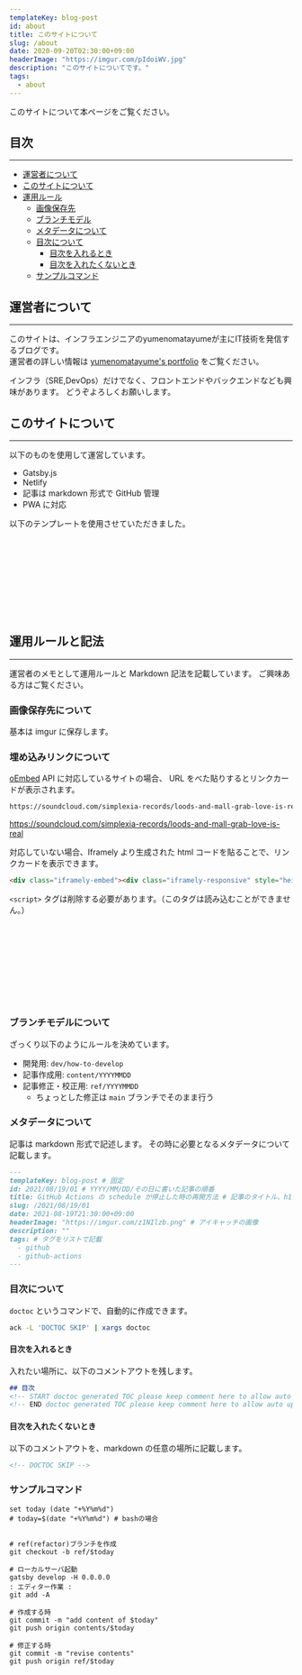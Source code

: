 ```yaml
---
templateKey: blog-post
id: about
title: このサイトについて
slug: /about
date: 2020-09-20T02:30:00+09:00
headerImage: "https://imgur.com/pIdoiWV.jpg"
description: "このサイトについてです。"
tags:
  - about
---
```


このサイトについて本ページをご覧ください。

## 目次

---

<!-- START doctoc generated TOC please keep comment here to allow auto update -->
<!-- DON'T EDIT THIS SECTION, INSTEAD RE-RUN doctoc TO UPDATE -->


- [運営者について](#%E9%81%8B%E5%96%B6%E8%80%85%E3%81%AB%E3%81%A4%E3%81%84%E3%81%A6)
- [このサイトについて](#%E3%81%93%E3%81%AE%E3%82%B5%E3%82%A4%E3%83%88%E3%81%AB%E3%81%A4%E3%81%84%E3%81%A6)
- [運用ルール](#%E9%81%8B%E7%94%A8%E3%83%AB%E3%83%BC%E3%83%AB)
  - [画像保存先](#%E7%94%BB%E5%83%8F%E4%BF%9D%E5%AD%98%E5%85%88)
  - [ブランチモデル](#%E3%83%96%E3%83%A9%E3%83%B3%E3%83%81%E3%83%A2%E3%83%87%E3%83%AB)
  - [メタデータについて](#%E3%83%A1%E3%82%BF%E3%83%87%E3%83%BC%E3%82%BF%E3%81%AB%E3%81%A4%E3%81%84%E3%81%A6)
  - [目次について](#%E7%9B%AE%E6%AC%A1%E3%81%AB%E3%81%A4%E3%81%84%E3%81%A6)
    - [目次を入れるとき](#%E7%9B%AE%E6%AC%A1%E3%82%92%E5%85%A5%E3%82%8C%E3%82%8B%E3%81%A8%E3%81%8D)
    - [目次を入れたくないとき](#%E7%9B%AE%E6%AC%A1%E3%82%92%E5%85%A5%E3%82%8C%E3%81%9F%E3%81%8F%E3%81%AA%E3%81%84%E3%81%A8%E3%81%8D)
  - [サンプルコマンド](#%E3%82%B5%E3%83%B3%E3%83%97%E3%83%AB%E3%82%B3%E3%83%9E%E3%83%B3%E3%83%89)

<!-- END doctoc generated TOC please keep comment here to allow auto update -->

## 運営者について

---

このサイトは、インフラエンジニアのyumenomatayumeが主にIT技術を発信するブログです。  
運営者の詳しい情報は [yumenomatayume's portfolio](https://yumenomatayume.net/) をご覧ください。

インフラ（SRE,DevOps）だけでなく、フロントエンドやバックエンドなども興味があります。
どうぞよろしくお願いします。

## このサイトについて

---

以下のものを使用して運営しています。

- Gatsby.js
- Netlify
- 記事は markdown 形式で GitHub 管理
- PWA に対応

以下のテンプレートを使用させていただきました。

<div class="iframely-embed"><div class="iframely-responsive" style="height: 140px; padding-bottom: 0;"><a href="https://calpa.me/" data-iframely-url="//cdn.iframe.ly/eiD8rsy"></a></div></div>


## 運用ルールと記法

---

運営者のメモとして運用ルールと Markdown 記法を記載しています。
ご興味ある方はご覧ください。

### 画像保存先について

基本は imgur に保存します。

### 埋め込みリンクについて

[oEmbed](https://oembed.com/) API に対応しているサイトの場合、
URL をべた貼りするとリンクカードが表示されます。

```markdown
https://soundcloud.com/simplexia-records/loods-and-mall-grab-love-is-real
```

https://soundcloud.com/simplexia-records/loods-and-mall-grab-love-is-real


対応していない場合、Iframely より生成された html コードを貼ることで、リンクカードを表示できます。

```html
<div class="iframely-embed"><div class="iframely-responsive" style="height: 140px; padding-bottom: 0;"><a href="https://iframely.com/embed" data-iframely-url="//cdn.iframe.ly/CKkvpin"></a></div></div>
```

`<script>` タグは削除する必要があります。（このタグは読み込むことができません。）

<div class="iframely-embed"><div class="iframely-responsive" style="height: 140px; padding-bottom: 0;"><a href="https://iframely.com/embed" data-iframely-url="//cdn.iframe.ly/CKkvpin"></a></div></div>



### ブランチモデルについて

ざっくり以下のようにルールを決めています。

- 開発用: `dev/how-to-develop`
- 記事作成用: `content/YYYYMMDD`
- 記事修正・校正用: `ref/YYYYMMDD`
  - ちょっとした修正は `main` ブランチでそのまま行う

### メタデータについて

記事は markdown 形式で記述します。
その時に必要となるメタデータについて記載します。

```markdown
---
templateKey: blog-post # 固定
id: 2021/08/19/01 # YYYY/MM/DD/その日に書いた記事の順番
title: GitHub Actions の schedule が停止した時の再開方法 # 記事のタイトル、h1扱い
slug: /2021/08/19/01
date: 2021-08-19T21:30:00+09:00
headerImage: "https://imgur.com/z1NIlzb.png" # アイキャッチの画像
description: ""
tags: # タグをリストで記載
  - github
  - github-actions
---
```

### 目次について

`doctoc` というコマンドで、自動的に作成できます。

```bash
ack -L 'DOCTOC SKIP' | xargs doctoc
```

#### 目次を入れるとき

入れたい場所に、以下のコメントアウトを残します。

```markdown
## 目次
<!-- START doctoc generated TOC please keep comment here to allow auto update -->
<!-- END doctoc generated TOC please keep comment here to allow auto update -->
```

#### 目次を入れたくないとき

以下のコメントアウトを、markdown の任意の場所に記載します。

```markdown
<!-- DOCTOC SKIP -->
```

### サンプルコマンド

```fish
set today (date "+%Y%m%d")
# today=$(date "+%Y%m%d") # bashの場合


# ref(refactor)ブランチを作成
git checkout -b ref/$today

# ローカルサーバ起動
gatsby develop -H 0.0.0.0
: エディター作業 :
git add -A

# 作成する時
git commit -m "add content of $today"
git push origin contents/$today

# 修正する時
git commit -m "revise contents"
git push origin ref/$today
```
